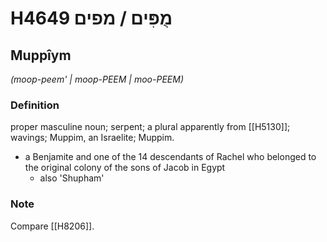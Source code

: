 # H4649 מֻפִּים / מפים

## Muppîym

_(moop-peem' | moop-PEEM | moo-PEEM)_

### Definition

proper masculine noun; serpent; a plural apparently from [[H5130]]; wavings; Muppim, an Israelite; Muppim.

- a Benjamite and one of the 14 descendants of Rachel who belonged to the original colony of the sons of Jacob in Egypt
    - also 'Shupham'


### Note

Compare [[H8206]].

